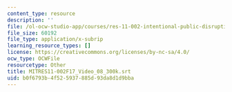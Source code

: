 ```yaml
---
content_type: resource
description: ''
file: /ol-ocw-studio-app/courses/res-11-002-intentional-public-disruptions-art-responsibility-and-pedagogy-fall-2017/b0f6793b4f525937885d93da8d1d9bba_MITRES11-002F17_Video_08_300k.vtt
file_size: 60192
file_type: application/x-subrip
learning_resource_types: []
license: https://creativecommons.org/licenses/by-nc-sa/4.0/
ocw_type: OCWFile
resourcetype: Other
title: MITRES11-002F17_Video_08_300k.srt
uid: b0f6793b-4f52-5937-885d-93da8d1d9bba
---
```

